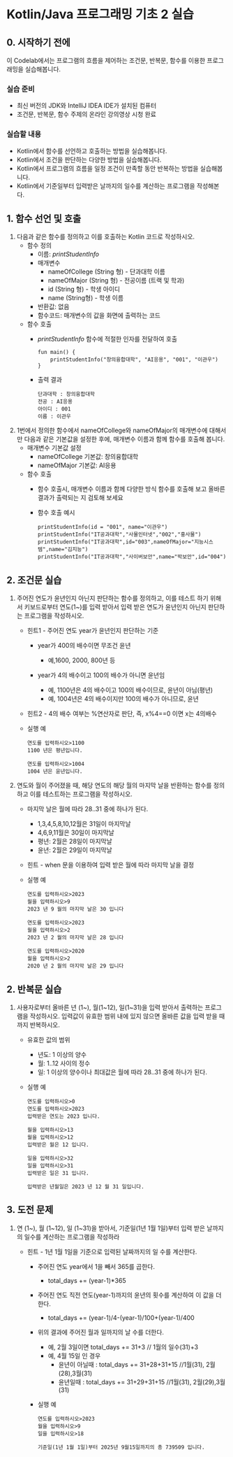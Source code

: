 # Kotlin/Java 프로그래밍 기초 2 실습

## 0. 시작하기 전에

이 Codelab에서는 프로그램의 흐름을 제어하는 조건문, 반복문, 함수를 이용한 프로그래밍을 실습해봅니다.

### 실습 준비

- 최신 버전의 JDK와 IntelliJ IDEA IDE가 설치된 컴퓨터
- 조건문, 반복문, 함수 주제의 온라인 강의영상 시청 완료

### 실습할 내용

- Kotlin에서 함수를 선언하고 호출하는 방법을 실습해봅니다.
- Kotlin에서 조건을 판단하는 다양한 방법을 실습해봅니다.
- Kotlin에서 프로그램의 흐름을 일정 조건이 만족할 동안 반복하는 방법을 실습해봅니다.
- Kotlin에서 기준일부터 입력받은 날까지의 일수를 계산하는 프로그램을 작성해본다. 

## 1. 함수 선언 및 호출

1. 다음과 같은 함수를 정의하고 이를 호출하는 Kotlin 코드로 작성하시오.
	- 함수 정의
		- 이름: *printStudentInfo*
		- 매개변수
			- nameOfCollege (String 형) - 단과대학 이름
			- nameOfMajor (String 형) - 전공이름 (트랙 및 학과) 
			- id (String 형) - 학생 아이디
			- name (String형) - 학생 이름
		- 반환값: 없음
		- 함수코드: 매개변수의 값을 화면에 출력하는 코드
	- 함수 호출
		- *printStudentInfo* 함수에 적절한 인자를 전달하여 호출
		
			```
			fun main() { 
				printStudentInfo("창의융합대학", "AI응용", "001", "이관우")
			}
			```
		
		- 출력 결과
		
			```
			단과대학 : 창의융합대학
			전공 : AI응용
			아이디 : 001
			이름 : 이관우
			```
2. 1번에서 정의한 함수에서 nameOfCollege와 nameOfMajor의 매개변수에 대해서만 다음과 같은 기본값을 설정한 후에, 매개변수 이름과 함께 함수를 호출해 봅니다. 	
	- 매개변수 기본값 설정
		- nameOfCollege 기본값: 창의융합대학
		- nameOfMajor 기본값: AI응용
	-  함수 호출
		- 함수 호출시, 매개변수 이름과 함께 다양한 방식 함수를 호출해 보고 올바른 결과가 출력되는 지  검토해 보세요
		- 함수 호출 예시
		
			```
			printStudentInfo(id = "001", name="이관우")
			printStudentInfo("IT공과대학","사물인터넷","002","홍사물")
			printStudentInfo("IT공과대학",id="003",nameOfMajor="지능시스템",name="김지능")
			printStudentInfo("IT공과대학","사이버보안",name="박보안",id="004")  
			```

## 2. 조건문 실습

1. 주어진 연도가 윤년인지 아닌지 판단하는 함수를 정의하고, 이를 테스트 하기 위해서 키보드로부터 연도(1~)를 입력 받아서 입력 받은 연도가 윤년인지 아닌지 판단하는 프로그램을 작성하시오.
   
   - 힌트1 - 주어진 연도 year가 윤년인지 판단하는 기준
     
     - year가 400의 배수이면 무조건 윤년
       
       - 예,1600, 2000, 800년 등
     
     - year가 4의 배수이고 100의 배수가 아니면 윤년임
       
       - 예, 1100년은 4의 배수이고 100의 배수이므로, 윤년이 아님(평년)
       - 예, 1004년은 4의 배수이지만 100의 배수가 아니므로, 윤년 
   
   - 힌트2 - 4의 배수 여부는 %연산자로 판단, 즉, x%4==0 이면 x는 4의배수
   
   - 실행 예
     
     ```
     연도를 입력하시오>1100
     1100 년은 평년입니다.
     ```
     
     ```
     연도를 입력하시오>1004
     1004 년은 윤년입니다.
     ```

1. 연도와 월이 주어졌을 때, 해당 연도의 해당 월의 마지막 날을 반환하는 함수를 정의하고 이를 테스트하는 프로그램을 작성하시오.        
   
   - 마지막 날은 월에 따라 28..31 중에 하나가 된다.
     
     - 1,3,4,5,8,10,12월은 31일이 마지막날
     - 4,6,9,11월은 30일이 마지막날
     - 평년: 2월은 28일이 마지막날
     - 윤년: 2월은 29일이 마지막날
   
   - 힌트 - when 문을 이용하여 입력 받은 월에 따라 마지막 날을 결정
   
   - 실행 예
     
     ```
     연도를 입력하시오>2023
     월을 입력하시오>9
     2023 년 9 월의 마지막 날은 30 입니다
     ```
     
     ```
     연도를 입력하시오>2023
     월을 입력하시오>2
     2023 년 2 월의 마지막 날은 28 입니다
     ```
     
     ```
     연도를 입력하시오>2020
     월을 입력하시오>2
     2020 년 2 월의 마지막 날은 29 입니다
     ```

## 2. 반복문 실습

1. 사용자로부터 올바른 년 (1~), 월(1~12), 일(1~31)을 입력 받아서 출력하는 프로그램을 작성하시오. 입력값이 유효한 범위 내에 있지 않으면 올바른 값을 입력 받을 때까지 반복하시오.
   
   - 유효한 값의 범위
     - 년도: 1 이상의 양수
     - 월: 1..12 사이의 정수
     - 일: 1 이상의 양수이나 최대값은 월에 따라 28..31 중에 하나가 된다.
   
   - 실행 예
     
     ```
     연도를 입력하시오>0
     연도를 입력하시오>2023
     입력받은 연도는 2023 입니다.
     
     월을 입력하시오>13
     월을 입력하시오>12
     입력받은 월은 12 입니다.
     
     일을 입력하시오>32
     일을 입력하시오>31
     입력받은 일은 31 입니다.
     
     입력받은 년월일은 2023 년 12 월 31 일입니다.
     ```

## 3. 도전 문제

1. 연 (1~), 월 (1~12), 일 (1~31)을 받아서, 기준일(1년 1월 1일)부터 입력 받은 날까지의 일수를 계산하는 프로그램을 작성하라
   
   - 힌트 - 1년 1월 1일을 기준으로 입력된 날짜까지의 일 수를 계산한다.
     
     - 주어진 연도 year에서 1을 빼서 365를 곱한다.
       - total_days += (year-1)*365
     - 주어진 연도 직전 연도(year-1)까지의 윤년의 횟수를 계산하여 이 값을 더한다. 
       - total_days += (year-1)/4-(year-1)/100+(year-1)/400
     - 위의 결과에 주어진 월과 일까지의 날 수를 더한다. 
       - 예, 2월 3일이면 total_days += 31+3         // 1월의 일수(31)+3
       - 예, 4월 15일 인 경우 
          - 윤년이 아닐때 : total_days += 31+28+31+15  //1월(31), 2월(28),3월(31) 
          - 윤년일때 : total_days += 31+29+31+15  //1월(31), 2월(29),3월(31) 
     
     - 실행 예
     
        ```
        연도를 입력하시오>2023
        월을 입력하시오>9
        일을 입력하시오>18
     
        기준일(1년 1월 1일)부터 2025년 9월15일까지의 총 739509 입니다.
        ```

